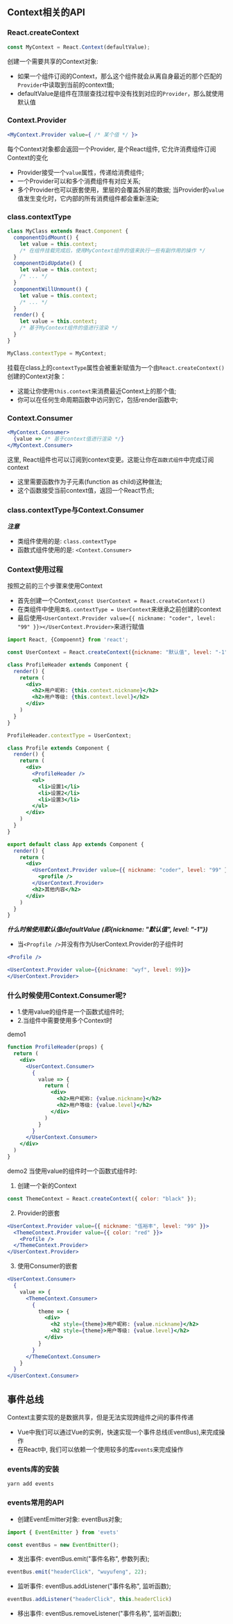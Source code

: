 ## Context相关的API

### React.createContext
```js
const MyContext = React.Context(defaultValue);
```
创建一个需要共享的Context对象:
- 如果一个组件订阅的Context，那么这个组件就会从离自身最近的那个匹配的`Provider`中读取到当前的context值;
- defaultValue是组件在顶层查找过程中没有找到对应的`Provider`，那么就使用默认值

### Context.Provider
```jsx
<MyContext.Provider value={ /* 某个值 */ }>
```

每个Context对象都会返回一个Provider, 是个React组件, 它允许消费组件订阅Context的变化
- Provider接受一个`value`属性，传递给消费组件;
- 一个Provider可以和多个消费组件有对应关系;
- 多个Provider也可以嵌套使用，里层的会覆盖外层的数据;
当Provider的`value`值发生变化时，它内部的所有消费组件都会重新渲染;

### class.contextType
```jsx
class MyClass extends React.Component {
  componentDidMount() {
    let value = this.context;
    /* 在组件挂载完成后，使用MyContext组件的值来执行一些有副作用的操作 */
  }
  componentDidUpdate() {
    let value = this.context;
    /* ... */
  }
  componentWillUnmount() {
    let value = this.context;
    /* ... */
  }
  render() {
    let value = this.context;
    /* 基于MyContext组件的值进行渲染 */
  }
}

MyClass.contextType = MyContext;
```
挂载在class上的`contextType`属性会被重新赋值为一个由`React.createContext()`创建的Context对象：
- 这能让你使用`this.context`来消费最近Context上的那个值;
- 你可以在任何生命周期函数中访问到它，包括render函数中;

### Context.Consumer
```jsx
<MyContext.Consumer>
  {value => /* 基于context值进行渲染 */}
</MyContext.Consumer>
```
这里, React组件也可以订阅到context变更。这能让你在`函数式组件`中完成订阅context
- 这里需要函数作为子元素(function as child)这种做法;
- 这个函数接受当前context值，返回一个React节点;

### class.contextType与Context.Consumer
***注意***
- 类组件使用的是: `class.contextType`
- 函数式组件使用的是: `<Context.Consumer>`

### Context使用过程
按照之前的三个步骤来使用Context
- 首先创建一个Context,`const UserContext = React.createContext()`
- 在类组件中使用`类名.contextType = UserContext`来继承之前创建的context
- 最后使用`<UserContext.Provider value={{ nickname: "coder", level: "99" }}></UserContext.Provider>`来进行赋值

```jsx
import React, {Compoennt} from 'react';

const UserContext = React.createContext({nickname: "默认值", level: "-1"});

class ProfileHeader extends Component {
  render() {
    return (
      <div>
        <h2>用户昵称: {this.context.nickname}</h2>
        <h2>用户等级: {this.context.level}</h2>
      </div>
    )
  }
}

ProfileHeader.contextType = UserContext;

class Profile extends Component {
  render() {
    return (
      <div>
        <ProfileHeader />
        <ul>
          <li>设置1</li>
          <li>设置2</li>
          <li>设置3</li>
        </ul>
      </div>
    )
  }
}

export default class App extends Component {
  render() {
    return (
      <div>
        <UserContext.Provider value={{ nickname: "coder", level: "99" }}>
          <profile />
        </UserContext.Provider>
        <h2>其他内容</h2>
      </div>
    )
  }
}
```

***什么时候使用默认值defaultValue (即{nickname: "默认值", level: "-1"})***
- 当`<Propfile />`并没有作为UserContext.Provider的子组件时
```jsx
<Profile />

<UserContext.Provider value={{nickname: "wyf", level: 99}}>
</UserContext.Provider>
```

### 什么时候使用Context.Consumer呢?
- 1.使用value的组件是一个函数式组件时;
- 2.当组件中需要使用多个Context时

demo1
```jsx
function ProfileHeader(props) {
  return (
    <div>
      <UserContext.Consumer>
        { 
          value => {
            return (
              <div>
                <h2>用户昵称: {value.nickname}</h2>
                <h2>用户等级: {value.level}</h2>
              </div>
            )
          }
        }
      </UserContext.Consumer>
    </div>
  )
}
```
demo2
当使用value的组件时一个函数式组件时:

1. 创建一个新的Context
```jsx
const ThemeContext = React.createContext({ color: "black" });
```

2. Provider的嵌套
```jsx
<UserContext.Provider value={{ nickname: "伍裕丰", level: "99" }}>
  <ThemeContext.Provider value={{ color: "red" }}>
    <Profile />
  </ThemeContext.Provider>
</UserContext.Provider>
```

3. 使用Consumer的嵌套
```jsx
<UserContext.Consumer>
  {
    value => {
      <ThemeContext.Consumer>
        {
          theme => {
            <div>
              <h2 style={theme}>用户昵称: {value.nickname}</h2>
              <h2 style={theme}>用户等级: {value.level}</h2>
            </div>
          }
        }
      </ThemeContext.Consumer>
    }
  }
</UserContext.Consumer>
```

## 事件总线

Context主要实现的是数据共享，但是无法实现跨组件之间的事件传递
- Vue中我们可以通过Vue的实例，快速实现一个事件总线(EventBus),来完成操作
- 在React中, 我们可以依赖一个使用较多的库`events`来完成操作

### events库的安装
```
yarn add events
```

### events常用的API
- 创建EventEmitter对象: eventBus对象;
```jsx
import { EventEmitter } from 'evets'

const eventBus = new EventEmitter();
```
- 发出事件: eventBus.emit("事件名称", 参数列表);

```jsx
eventBus.emit("headerClick", "wuyufeng", 22);
```
- 监听事件: eventBus.addListener("事件名称", 监听函数);
```jsx
eventBus.addListener("headerClick", this.headerClick)
```
- 移出事件: eventBus.removeListener("事件名称", 监听函数);


